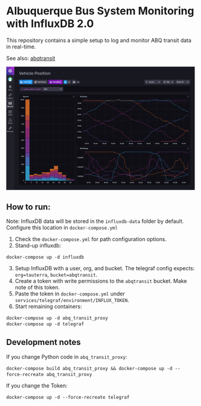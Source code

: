 # Albuquerque Bus System Monitoring with InfluxDB 2.0

This repository contains a simple setup to log and monitor ABQ transit data in real-time.

See also: [abqtransit](http://abqtransit.com)

![screenshot](assets/abq_transit_influxdb2.png)

## How to run:

Note: InfluxDB data will be stored in the `influxdb-data` folder by default. Configure this location in `docker-compose.yml`

1. Check the `docker-compose.yml` for path configuration options.
2. Stand-up influxdb:
```
docker-compose up -d influxdb
```
3. Setup InfluxDB with a user, org, and bucket. The telegraf config expects: `org=tauterra`, `bucket=abqtransit`.
4. Create a token with write permissions to the `abqtransit` bucket. Make note of this token.
5. Paste the token in `docker-compose.yml` under `services/telegraf/environment/INFLUX_TOKEN`.
6. Start remaining containers:
```
docker-compose up -d abq_transit_proxy
docker-compose up -d telegraf
```

## Development notes

If you change Python code in `abq_transit_proxy`:
```
docker-compose build abq_transit_proxy && docker-compose up -d --force-recreate abq_transit_proxy
```

If you change the Token:
```
docker-compose up -d --force-recreate telegraf
```
